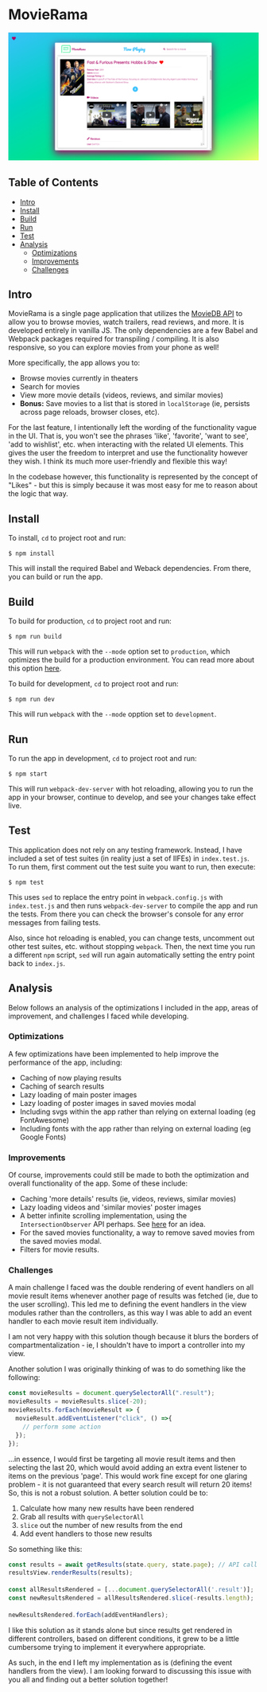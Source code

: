 # MovieRama

![](./screens/screen.png)

## Table of Contents
* [Intro](#intro)
* [Install](#install)
* [Build](#build)
* [Run](#run)
* [Test](#test)
* [Analysis](#analysis)
  * [Optimizations](#optimizations)
  * [Improvements](#improvements)
  * [Challenges](#challenges)

## Intro
MovieRama is a single page application that utilizes the [MovieDB API](https://developers.themoviedb.org/3) to allow you to browse movies, watch trailers, read reviews, and more. It is developed entirely in vanilla JS. The only dependencies are a few Babel and Webpack packages required for transpiling / compiling. It is also responsive, so you can explore movies from your phone as well!

More specifically, the app allows you to:

* Browse movies currently in theaters
* Search for movies
* View more movie details (videos, reviews, and similar movies)
* **Bonus:** Save movies to a list that is stored in `localStorage` (ie, persists across page reloads, browser closes, etc).

For the last feature, I intentionally left the wording of the functionality vague in the UI. That is, you won't see the phrases 'like', 'favorite', 'want to see', 'add to wishlist', etc. when interacting with the related UI elements. This gives the user the freedom to interpret and use the functionality however they wish. I think its much more user-friendly and flexible this way! 

In the codebase however, this functionality is represented by the concept of "Likes" - but this is simply because it was most easy for me to reason about the logic that way.

## Install
To install, `cd` to project root and run:
```
$ npm install
```
This will install the required Babel and Weback dependencies. From there, you can build or run the app.

## Build
To build for production, `cd` to project root and run:
```
$ npm run build
```
This will run `webpack` with the `--mode` option set to `production`, which optimizes the build for a production environment. You can read more about this option [here](https://webpack.js.org/configuration/mode/).

To build for development, `cd` to project root and run:
```
$ npm run dev
```
This will run `webpack` with the `--mode` opption set to `development`.

## Run
To run the app in development, `cd` to project root and run:
```
$ npm start
```
This will run `webpack-dev-server` with hot reloading, allowing you to run the app in your browser, continue to develop, and see your changes take effect live.

## Test
This application does not rely on any testing framework. Instead, I have included a set of test suites (in reality just a set of IIFEs) in `index.test.js`. To run them, first comment out the test suite you want to run, then execute:
```
$ npm test
```
This uses `sed` to replace the entry point in `webpack.config.js` with `index.test.js` and then runs `webpack-dev-server` to compile the app and run the tests. From there you can check the browser's console for any error messages from failing tests. 

Also, since hot reloading is enabled, you can change tests, uncomment out other test suites, etc. without stopping `webpack`. Then, the next time you run a different `npm` script, `sed` will run again automatically setting the entry point back to `index.js`. 

## Analysis

Below follows an analysis of the optimizations I included in the app, areas of improvement, and challenges I faced while developing.

### Optimizations
A few optimizations have been implemented to help improve the performance of the app, including:

* Caching of now playing results
* Caching of search results
* Lazy loading of main poster images
* Lazy loading of poster images in saved movies modal
* Including svgs within the app rather than relying on external loading (eg FontAwesome)
* Including fonts with the app rather than relying on external loading (eg Google Fonts)

### Improvements
Of course, improvements could still be made to both the optimization and overall functionality of the app. Some of these include:
* Caching 'more details' results (ie, videos, reviews, similar movies)
* Lazy loading videos and 'similar movies' poster images
* A better infinite scrolling implementation, using the `IntersectionObserver` API perhaps. See [here](https://medium.com/walmartlabs/infinite-scrolling-the-right-way-11b098a08815) for an idea.
* For the saved movies functionality, a way to remove saved movies from the saved movies modal.
* Filters for movie results.

### Challenges
A main challenge I faced was the double rendering of event handlers on all movie result items whenever another page of results was fetched (ie, due to the user scrolling). This led me to defining the event handlers in the view modules rather than the controllers, as this way I was able to add an event handler to each movie result item individually.

I am not very happy with this solution though because it blurs the borders of compartmentalization - ie, I shouldn't have to import a controller into my view. 

Another solution I was originally thinking of was to do something like the following:
```js
const movieResults = document.querySelectorAll(".result");
movieResults = movieResults.slice(-20);
movieResults.forEach(movieResult => {
  movieResult.addEventListener("click", () =>{
    // perform some action
  });
});
```
...in essence, I would first be targeting all movie result items and then selecting the last 20, which would avoid adding an extra event listener to items on the previous 'page'. This would work fine except for one glaring problem - it is not guaranteed that every search result will return 20 items! So, this is not a robust solution. A better solution could be to: 
  1. Calculate how many new results have been rendered
  2. Grab all results with `querySelectorAll`
  3. `slice` out the number of new results from the end
  4. Add event handlers to those new results

So something like this:
```js
const results = await getResults(state.query, state.page); // API call
resultsView.renderResults(results);

const allResultsRendered = [...document.querySelectorAll('.result')];
const newResultsRendered = allResultsRendered.slice(-results.length);

newResultsRendered.forEach(addEventHandlers);
```
I like this solution as it stands alone but since results get rendered in different controllers, based on different conditions, it grew to be a little cumbersome trying to implement it everywhere appropriate. 

As such, in the end I left my implementation as is (defining the event handlers from the view). I am looking forward to discussing this issue with you all and finding out a better solution together!


